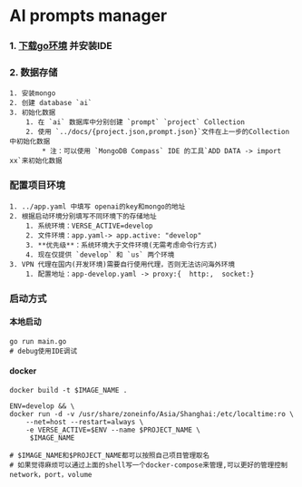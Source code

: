 # AI prompts manager

### 1. [下载go环境](https://go.dev/) 并安装IDE
### 2. 数据存储
    1. 安装mongo
    2. 创建 database `ai`
    3. 初始化数据
        1. 在 `ai` 数据库中分别创建 `prompt` `project` Collection
        2. 使用 `../docs/{project.json,prompt.json}`文件在上一步的Collection中初始化数据
            * 注：可以使用 `MongoDB Compass` IDE 的工具`ADD DATA -> import xx`来初始化数据
### 配置项目环境
    1. ../app.yaml 中填写 openai的key和mongo的地址
    2. 根据启动环境分别填写不同环境下的存储地址
        1. 系统环境：VERSE_ACTIVE=develop
        2. 文件环境：app.yaml-> app.active: "develop"
        3. **优先级**：系统环境大于文件环境(无需考虑命令行方式)
        4. 现在仅提供 `develop` 和 `us` 两个环境
    3. VPN 代理在国内(开发环境)需要自行使用代理，否则无法访问海外环境
        1. 配置地址：app-develop.yaml -> proxy:{  http:,  socket:}

### 启动方式
#### 本地启动
```shell
go run main.go
# debug使用IDE调试
```
#### docker

```shell
docker build -t $IMAGE_NAME .

ENV=develop && \
docker run -d -v /usr/share/zoneinfo/Asia/Shanghai:/etc/localtime:ro \
	--net=host --restart=always \
	-e VERSE_ACTIVE=$ENV --name $PROJECT_NAME \
	 $IMAGE_NAME

# $IMAGE_NAME和$PROJECT_NAME都可以按照自己项目管理取名
# 如果觉得麻烦可以通过上面的shell写一个docker-compose来管理,可以更好的管理控制 network，port，volume
```